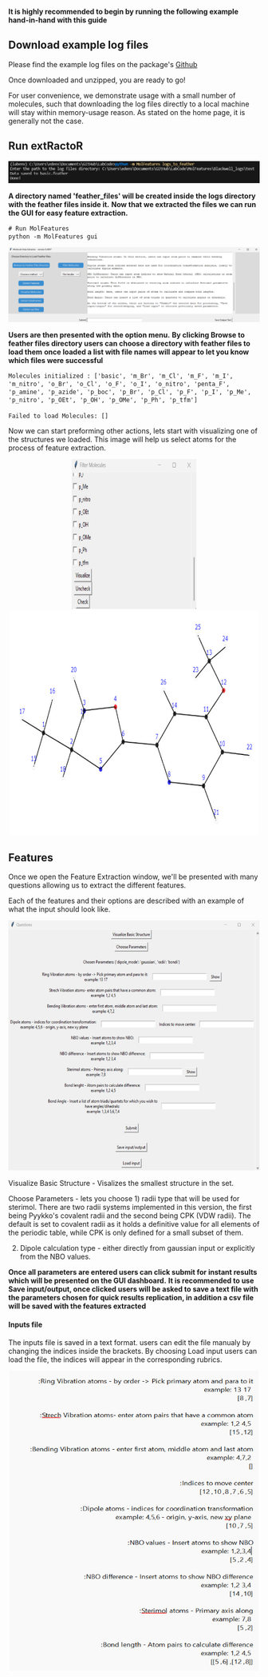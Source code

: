 **It is highly recommended to begin by running the following example hand-in-hand with this guide**

## Download example log files

Please find the example log files on the package's [Github]('(https://github.com/edenspec2/LabCode/blob/main/Getting%20started%20with%20examples/Example_log_files.zip)')

Once downloaded and unzipped, you are ready to go!

For user convenience, we demonstrate usage with a small number of molecules, such that downloading the log files directly to a local machine will stay within memory-usage reason. As stated on the home page, it is generally not the case. 

## Run extRactoR

<center><img src="figures/logs_to_feather.jpg" class="center"></center>

**A directory named 'feather_files' will be created inside the logs directory with the feather files inside it.**
**Now that we extracted the files we can run the GUI for easy feature extraction.**




```{r mol, eval=FALSE}
# Run MolFeatures 
python -m MolFeatures gui
```

<center><img src="figures/gui_dashboard.jpg" class="center"></center>

**Users are then presented with the option menu.**
**By clicking Browse to feather files directory users can choose a directory with feather files to load them**
**once loaded a list with file names will appear to let you know which files were successful**

```{r mol, eval=FALSE}
Molecules initialized : ['basic', 'm_Br', 'm_Cl', 'm_F', 'm_I', 'm_nitro', 'o_Br', 'o_Cl', 'o_F', 'o_I', 'o_nitro', 'penta_F', 'p_amine', 'p_azide', 'p_boc', 'p_Br', 'p_Cl', 'p_F', 'p_I', 'p_Me', 'p_nitro', 'p_OEt', 'p_OH', 'p_OMe', 'p_Ph', 'p_tfm']

Failed to load Molecules: []
```

Now we can start preforming other actions, lets start with visualizing one of the structures we loaded.
This image will help us select atoms for the process of feature extraction.

<center><img src="figures/visualize.jpg" width="250" height="300"></center>

<center><img src="figures/vis_example.jpg" width="500" height="450"></center>

## Features

Once we open the Feature Extraction window, we'll be presented with many questions allowing us to extract the different features.

Each of the features and their options are described with an example of what the input should look like.

<center><img src="figures/extract_features.jpg" width="800" height="500"></center>

Visualize Basic Structure - Visalizes the smallest structure in the set.

Choose Parameters - lets you choose 1) radii type that will be used for sterimol.
There are two radii systems implemented in this version, the first being Pyykko's covalent radii and the second being CPK (VDW radii). The default is set to covalent radii as it holds a definitive value for all elements of the periodic table, while CPK is only defined for a small subset of them.

2) Dipole calculation type - either directly from gaussian input or explicitly from the NBO values.

**Once all parameters are entered users can click submit for instant results which will be presented on the GUI dashboard.**
**It is recommended to use Save input/output, once clicked users will be asked to save a text file with the parameters chosen for quick results replication,
in addition a csv file will be saved with the features extracted**

#### Inputs file 

The inputs file is saved in a text format. users can edit the file manualy by changing the indices inside the brackets.
By choosing Load input users can load the file, the indices will appear in the corresponding rubrics.

<center><img src="figures/input_file.jpg" width="500" height="600"></center>
